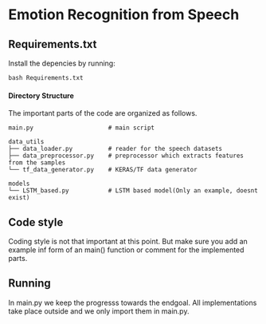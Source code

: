 # Emotion Recognition from Speech

## Requirements.txt
Install the depencies by running:
```
bash Requirements.txt
```

#### Directory Structure
The important parts of the code are organized as follows.

```
main.py                     # main script

data_utils
├── data_loader.py          # reader for the speech datasets
├── data_preprocessor.py    # preprocessor which extracts features from the samples
└── tf_data_generator.py    # KERAS/TF data generator

models
└── LSTM_based.py           # LSTM based model(Only an example, doesnt exist)

```


## Code style
Coding style is not that important at this point. But make sure you add an example inf form of an main() function or comment for the implemented parts.

## Running
In main.py we keep the progresss towards the endgoal. All implementations take place outside and we only import them in main.py.

